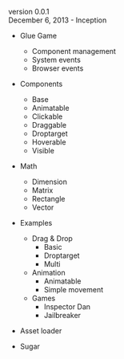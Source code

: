version 0.0.1   
December 6, 2013 - Inception

- Glue Game
  - Component management
  - System events
  - Browser events

- Components
  - Base
  - Animatable
  - Clickable
  - Draggable
  - Droptarget
  - Hoverable
  - Visible

- Math
  - Dimension
  - Matrix
  - Rectangle
  - Vector

- Examples
  - Drag & Drop
    - Basic
    - Droptarget
    - Multi
  - Animation
    - Animatable
    - Simple movement
  - Games
    - Inspector Dan
    - Jailbreaker

- Asset loader
- Sugar
